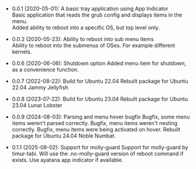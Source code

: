   * 0.0.1 (2020-05-01): A basic tray application using App Indicator  
  Basic application that reads the grub config and displays items in the menu.  
  Added ability to reboot into a specific OS, but top level only.  
  
  * 0.0.2 (2020-05-23): Ability to reboot into sub menu items  
  Ability to reboot into the submenus of OSes. For example different kernels.

  * 0.0.6 (2020-06-06): Shutdown option
  Added menu item for shutdown, as a convenience function.

  * 0.0.7 (2022-08-22): Build for Ubuntu 22.04
  Rebuilt package for Ubuntu 22.04 Jammy Jellyfish

  * 0.0.8 (2023-07-22): Build for Ubuntu 23.04
  Rebuilt package for Ubuntu 23.04 Lunar Lobster

  * 0.0.9 (2024-08-03): Parsing and menu hover bugfix
  Bugfix, some menu items weren't parsed correctly.
  Bugfix, menu items weren't nesting correctly.
  Bugfix, menu items were being activated on hover.
  Rebuilt package for Ubuntu 24.04 Noble Numbat.

  * 0.1.1 (2025-08-02): Support for molly-guard
  Support for molly-guard by timur-tabi.
  Will use the .no-molly-guard version of reboot command if exists.
  Use ayatana app indicator if available.